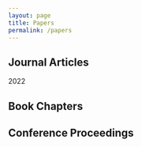 ```yaml
---
layout: page
title: Papers
permalink: /papers
---
```


## Journal Articles

2022

## Book Chapters


## Conference Proceedings
